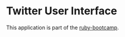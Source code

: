 # Twitter User Interface

This application is part of the [ruby-bootcamp](https://github.com/joshnesbitt/ruby-bootcamp).
